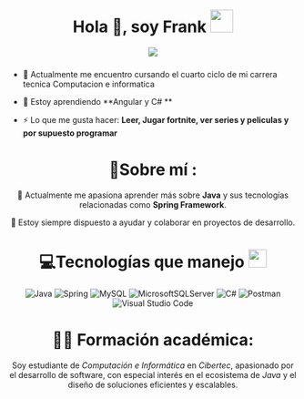 <h1 align="center">Hola 👋, soy Frank <img height="40" src="https://emoji.gg/assets/emoji/7333-parrotdance.gif"></h1>
<p align="center">
  <a href="https://github.com/CodeWhiteWeb/CodeWhiteWeb"><img src="https://readme-typing-svg.herokuapp.com?color=%2336BCF7&center=true&vCenter=true&lines=Hola%2C+bienvenido+a+mi+perfil+de+GitHub;Apasionado+por+el+desarrollo+de+software+%3C3"></a>
</p>
<h3 align="center"></h3>

- 🔭 Actualmente me encuentro cursando el cuarto ciclo de mi carrera tecnica Computacion e informatica

- 🌱 Estoy aprendiendo **Angular y C# **

- ⚡ Lo que me gusta hacer: **Leer, Jugar fortnite, ver series y peliculas y por supuesto programar**

<div align="center">
  
# 💫Sobre mí :
🌱 Actualmente me apasiona aprender más sobre **Java** y sus tecnologías relacionadas como **Spring Framework**.  

💬 Estoy siempre dispuesto a ayudar y colaborar en proyectos de desarrollo.  

# 💻Tecnologías que manejo <img src = "https://media2.giphy.com/media/QssGEmpkyEOhBCb7e1/giphy.gif?cid=ecf05e47a0n3gi1bfqntqmob8g9aid1oyj2wr3ds3mg700bl&rid=giphy.gif" width = 32px> 
![Java](https://img.shields.io/badge/java-%23ED8B00.svg?style=for-the-badge&logo=openjdk&logoColor=white) 
![Spring](https://img.shields.io/badge/spring-%236DB33F.svg?style=for-the-badge&logo=spring&logoColor=white) 
![MySQL](https://img.shields.io/badge/mysql-4479A1.svg?style=for-the-badge&logo=mysql&logoColor=white) 
![MicrosoftSQLServer](https://img.shields.io/badge/Microsoft%20SQL%20Server-CC2927?style=for-the-badge&logo=microsoft%20sql%20server&logoColor=white) 
![C#](https://img.shields.io/badge/c%23-%23239120.svg?style=for-the-badge&logo=csharp&logoColor=white)
![Postman](https://img.shields.io/badge/Postman-FF6C37?style=for-the-badge&logo=postman&logoColor=white)
![Visual Studio Code](https://img.shields.io/badge/Visual%20Studio%20Code-0078d7.svg?style=for-the-badge&logo=visual-studio-code&logoColor=white)

# 👨‍💻 Formación académica:  
Soy estudiante de *Computación e Informática* en *Cibertec*, apasionado por el desarrollo de software, con especial interés en el ecosistema de *Java* y el diseño de soluciones eficientes y escalables.  
</div>
